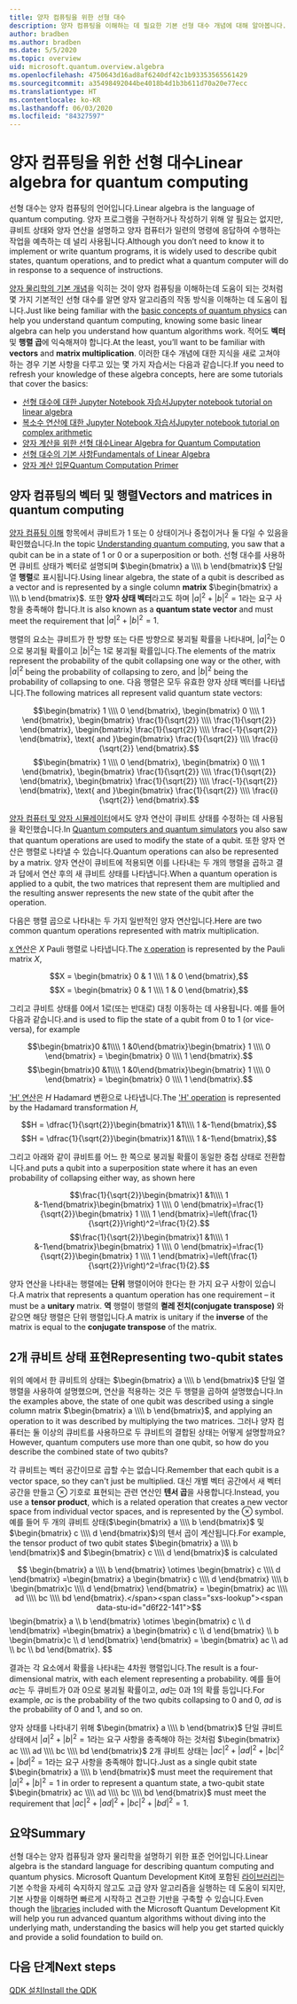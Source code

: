 ```yaml
---
title: 양자 컴퓨팅을 위한 선형 대수
description: 양자 컴퓨팅을 이해하는 데 필요한 기본 선형 대수 개념에 대해 알아봅니다.
author: bradben
ms.author: bradben
ms.date: 5/5/2020
ms.topic: overview
uid: microsoft.quantum.overview.algebra
ms.openlocfilehash: 4750643d16ad8af6240df42c1b93353565561429
ms.sourcegitcommit: a35498492044be4018b4d1b3b611d70a20e77ecc
ms.translationtype: HT
ms.contentlocale: ko-KR
ms.lasthandoff: 06/03/2020
ms.locfileid: "84327597"
---
```

# <a name="linear-algebra-for-quantum-computing"></a><span data-ttu-id="d6f22-103">양자 컴퓨팅을 위한 선형 대수</span><span class="sxs-lookup"><span data-stu-id="d6f22-103">Linear algebra for quantum computing</span></span>

<span data-ttu-id="d6f22-104">선형 대수는 양자 컴퓨팅의 언어입니다.</span><span class="sxs-lookup"><span data-stu-id="d6f22-104">Linear algebra is the language of quantum computing.</span></span> <span data-ttu-id="d6f22-105">양자 프로그램을 구현하거나 작성하기 위해 알 필요는 없지만, 큐비트 상태와 양자 연산을 설명하고 양자 컴퓨터가 일련의 명령에 응답하여 수행하는 작업을 예측하는 데 널리 사용됩니다.</span><span class="sxs-lookup"><span data-stu-id="d6f22-105">Although you don’t need to know it to implement or write quantum programs, it is widely used to describe qubit states, quantum operations, and to predict what a quantum computer will do in response to a sequence of instructions.</span></span>

<span data-ttu-id="d6f22-106">[양자 물리학의 기본 개념](xref:microsoft.quantum.overview.understanding)을 익히는 것이 양자 컴퓨팅을 이해하는데 도움이 되는 것처럼 몇 가지 기본적인 선형 대수를 알면 양자 알고리즘의 작동 방식을 이해하는 데 도움이 됩니다.</span><span class="sxs-lookup"><span data-stu-id="d6f22-106">Just like being familiar with the [basic concepts of quantum physics](xref:microsoft.quantum.overview.understanding) can help you understand quantum computing, knowing some basic linear algebra can help you understand how quantum algorithms work.</span></span> <span data-ttu-id="d6f22-107">적어도 **벡터** 및 **행렬 곱**에 익숙해져야 합니다.</span><span class="sxs-lookup"><span data-stu-id="d6f22-107">At the least, you’ll want to be familiar with **vectors** and **matrix multiplication**.</span></span> <span data-ttu-id="d6f22-108">이러한 대수 개념에 대한 지식을 새로 고쳐야 하는 경우 기본 사항을 다루고 있는 몇 가지 자습서는 다음과 같습니다.</span><span class="sxs-lookup"><span data-stu-id="d6f22-108">If you need to refresh your knowledge of these algebra concepts, here are some tutorials that cover the basics:</span></span>

- [<span data-ttu-id="d6f22-109">선형 대수에 대한 Jupyter Notebook 자습서</span><span class="sxs-lookup"><span data-stu-id="d6f22-109">Jupyter notebook tutorial on linear algebra</span></span>](https://github.com/microsoft/QuantumKatas/tree/master/tutorials/LinearAlgebra)
- [<span data-ttu-id="d6f22-110">복소수 연산에 대한 Jupyter Notebook 자습서</span><span class="sxs-lookup"><span data-stu-id="d6f22-110">Jupyter notebook tutorial on complex arithmetic</span></span>](https://github.com/microsoft/QuantumKatas/tree/master/tutorials/ComplexArithmetic)
- [<span data-ttu-id="d6f22-111">양자 계산을 위한 선형 대수</span><span class="sxs-lookup"><span data-stu-id="d6f22-111">Linear Algebra for Quantum Computation</span></span>](https://cds.cern.ch/record/1522001/files/978-1-4614-6336-8_BookBackMatter.pdf)
- [<span data-ttu-id="d6f22-112">선형 대수의 기본 사항</span><span class="sxs-lookup"><span data-stu-id="d6f22-112">Fundamentals of Linear Algebra</span></span>](https://www.math.ubc.ca/~carrell/NB.pdf)
- [<span data-ttu-id="d6f22-113">양자 계산 입문</span><span class="sxs-lookup"><span data-stu-id="d6f22-113">Quantum Computation Primer</span></span>](https://www.codeproject.com/Articles/5155638/Quantum-Computation-Primer-Part-1#exploring-quantum-superposition)

## <a name="vectors-and-matrices-in-quantum-computing"></a><span data-ttu-id="d6f22-114">양자 컴퓨팅의 벡터 및 행렬</span><span class="sxs-lookup"><span data-stu-id="d6f22-114">Vectors and matrices in quantum computing</span></span>

<span data-ttu-id="d6f22-115">[양자 컴퓨팅 이해](xref:microsoft.quantum.overview.understanding) 항목에서 큐비트가 1 또는 0 상태이거나 중첩이거나 둘 다일 수 있음을 확인했습니다.</span><span class="sxs-lookup"><span data-stu-id="d6f22-115">In the topic [Understanding quantum computing](xref:microsoft.quantum.overview.understanding), you saw that a qubit can be in a state of 1 or 0 or a superposition or both.</span></span> <span data-ttu-id="d6f22-116">선형 대수를 사용하면 큐비트 상태가 벡터로 설명되며 $\begin{bmatrix} a \\\\  b \end{bmatrix}$ 단일 열 **행렬**로 표시됩니다.</span><span class="sxs-lookup"><span data-stu-id="d6f22-116">Using linear algebra, the state of a qubit is described as a vector and is represented by a single column **matrix** $\begin{bmatrix} a \\\\  b \end{bmatrix}$.</span></span> <span data-ttu-id="d6f22-117">또한 **양자 상태 벡터**라고도 하며 $|a|^2 + |b|^2 = 1$라는 요구 사항을 충족해야 합니다.</span><span class="sxs-lookup"><span data-stu-id="d6f22-117">It is also known as a **quantum state vector** and must meet the requirement that $|a|^2 + |b|^2 = 1$.</span></span>  

<span data-ttu-id="d6f22-118">행렬의 요소는 큐비트가 한 방향 또는 다른 방향으로 붕괴될 확률을 나타내며, $|a|^2$는 0으로 붕괴될 확률이고 $|b|^2$는 1로 붕괴될 확률입니다.</span><span class="sxs-lookup"><span data-stu-id="d6f22-118">The elements of the matrix represent the probability of the qubit collapsing one way or the other, with $|a|^2$ being the probability of collapsing to zero, and $|b|^2$ being the probability of collapsing to one.</span></span> <span data-ttu-id="d6f22-119">다음 행렬은 모두 유효한 양자 상태 벡터를 나타냅니다.</span><span class="sxs-lookup"><span data-stu-id="d6f22-119">The following matrices all represent valid quantum state vectors:</span></span>

<span data-ttu-id="d6f22-120">$$\begin{bmatrix} 1 \\\\  0 \end{bmatrix}, \begin{bmatrix} 0 \\\\  1 \end{bmatrix}, \begin{bmatrix} \frac{1}{\sqrt{2}} \\\\  \frac{1}{\sqrt{2}} \end{bmatrix}, \begin{bmatrix} \frac{1}{\sqrt{2}} \\\\  \frac{-1}{\sqrt{2}} \end{bmatrix}, \text{ and }\begin{bmatrix} \frac{1}{\sqrt{2}} \\\\  \frac{i}{\sqrt{2}} \end{bmatrix}.$$</span><span class="sxs-lookup"><span data-stu-id="d6f22-120">$$\begin{bmatrix} 1 \\\\  0 \end{bmatrix}, \begin{bmatrix} 0 \\\\  1 \end{bmatrix}, \begin{bmatrix} \frac{1}{\sqrt{2}} \\\\  \frac{1}{\sqrt{2}} \end{bmatrix}, \begin{bmatrix} \frac{1}{\sqrt{2}} \\\\  \frac{-1}{\sqrt{2}} \end{bmatrix}, \text{ and }\begin{bmatrix} \frac{1}{\sqrt{2}} \\\\  \frac{i}{\sqrt{2}} \end{bmatrix}.$$</span></span>

<span data-ttu-id="d6f22-121">[양자 컴퓨터 및 양자 시뮬레이터](xref:microsoft.quantum.overview.simulators)에서도 양자 연산이 큐비트 상태를 수정하는 데 사용됨을 확인했습니다.</span><span class="sxs-lookup"><span data-stu-id="d6f22-121">In [Quantum computers and quantum simulators](xref:microsoft.quantum.overview.simulators) you also saw that quantum operations are used to modify the state of a qubit.</span></span>  <span data-ttu-id="d6f22-122">또한 양자 연산은 행렬로 나타낼 수 있습니다.</span><span class="sxs-lookup"><span data-stu-id="d6f22-122">Quantum operations can also be represented by a matrix.</span></span> <span data-ttu-id="d6f22-123">양자 연산이 큐비트에 적용되면 이를 나타내는 두 개의 행렬을 곱하고 결과 답에서 연산 후의 새 큐비트 상태를 나타냅니다.</span><span class="sxs-lookup"><span data-stu-id="d6f22-123">When a quantum operation is applied to a qubit, the two matrices that represent them are multiplied and the resulting answer represents the new state of the qubit after the operation.</span></span>  

<span data-ttu-id="d6f22-124">다음은 행렬 곱으로 나타내는 두 가지 일반적인 양자 연산입니다.</span><span class="sxs-lookup"><span data-stu-id="d6f22-124">Here are two common quantum operations represented with matrix multiplication.</span></span>


<span data-ttu-id="d6f22-125">[`X` 연산](xref:microsoft.quantum.intrinsic.x)은 $X$ Pauli 행렬로 나타냅니다.</span><span class="sxs-lookup"><span data-stu-id="d6f22-125">The [`X` operation](xref:microsoft.quantum.intrinsic.x) is represented by the Pauli matrix $X$,</span></span>

<span data-ttu-id="d6f22-126">$$X = \begin{bmatrix} 0 & 1 \\\\ 1 & 0 \end{bmatrix},$$</span><span class="sxs-lookup"><span data-stu-id="d6f22-126">$$X = \begin{bmatrix} 0 & 1 \\\\ 1 & 0 \end{bmatrix},$$</span></span>
    
<span data-ttu-id="d6f22-127">그리고 큐비트 상태를 0에서 1로(또는 반대로) 대칭 이동하는 데 사용됩니다. 예를 들어 다음과 같습니다.</span><span class="sxs-lookup"><span data-stu-id="d6f22-127">and is used to flip the state of a qubit from 0 to 1 (or vice-versa), for example</span></span>

<span data-ttu-id="d6f22-128">$$\begin{bmatrix}0 &1\\\\ 1 &0\end{bmatrix}\begin{bmatrix} 1 \\\\  0 \end{bmatrix} = \begin{bmatrix} 0 \\\\  1 \end{bmatrix}.$$</span><span class="sxs-lookup"><span data-stu-id="d6f22-128">$$\begin{bmatrix}0 &1\\\\ 1 &0\end{bmatrix}\begin{bmatrix} 1 \\\\  0 \end{bmatrix} = \begin{bmatrix} 0 \\\\  1 \end{bmatrix}.$$</span></span>

<span data-ttu-id="d6f22-129">['H' 연산](xref:microsoft.quantum.intrinsic.h)은 $H$ Hadamard 변환으로 나타냅니다.</span><span class="sxs-lookup"><span data-stu-id="d6f22-129">The ['H' operation](xref:microsoft.quantum.intrinsic.h) is represented by the Hadamard transformation $H$,</span></span>

<span data-ttu-id="d6f22-130">$$H = \dfrac{1}{\sqrt{2}}\begin{bmatrix}1 &1\\\\ 1 &-1\end{bmatrix},$$</span><span class="sxs-lookup"><span data-stu-id="d6f22-130">$$H = \dfrac{1}{\sqrt{2}}\begin{bmatrix}1 &1\\\\ 1 &-1\end{bmatrix},$$</span></span>

 <span data-ttu-id="d6f22-131">그리고 아래와 같이 큐비트를 어느 한 쪽으로 붕괴될 확률이 동일한 중첩 상태로 전환합니다.</span><span class="sxs-lookup"><span data-stu-id="d6f22-131">and puts a qubit into a superposition state where it has an even probability of collapsing either way, as shown here</span></span>

<span data-ttu-id="d6f22-132">$$\frac{1}{\sqrt{2}}\begin{bmatrix}1 &1\\\\ 1 &-1\end{bmatrix}\begin{bmatrix} 1 \\\\  0 \end{bmatrix}=\frac{1}{\sqrt{2}}\begin{bmatrix} 1 \\\\  1 \end{bmatrix}=\left(\frac{1}{\sqrt{2}}\right)^2=\frac{1}{2}.$$</span><span class="sxs-lookup"><span data-stu-id="d6f22-132">$$\frac{1}{\sqrt{2}}\begin{bmatrix}1 &1\\\\ 1 &-1\end{bmatrix}\begin{bmatrix} 1 \\\\  0 \end{bmatrix}=\frac{1}{\sqrt{2}}\begin{bmatrix} 1 \\\\  1 \end{bmatrix}=\left(\frac{1}{\sqrt{2}}\right)^2=\frac{1}{2}.$$</span></span>

<span data-ttu-id="d6f22-133">양자 연산을 나타내는 행렬에는 **단위** 행렬이어야 한다는 한 가지 요구 사항이 있습니다.</span><span class="sxs-lookup"><span data-stu-id="d6f22-133">A matrix that represents a quantum operation has one requirement – it must be a **unitary** matrix.</span></span> <span data-ttu-id="d6f22-134">**역** 행렬이 행렬의 **켤레 전치(conjugate transpose)** 와 같으면 해당 행렬은 단위 행렬입니다.</span><span class="sxs-lookup"><span data-stu-id="d6f22-134">A matrix is unitary if the **inverse** of the matrix is equal to the **conjugate transpose** of the matrix.</span></span>

## <a name="representing-two-qubit-states"></a><span data-ttu-id="d6f22-135">2개 큐비트 상태 표현</span><span class="sxs-lookup"><span data-stu-id="d6f22-135">Representing two-qubit states</span></span>

<span data-ttu-id="d6f22-136">위의 예에서 한 큐비트의 상태는 $\begin{bmatrix} a \\\\  b \end{bmatrix}$ 단일 열 행렬을 사용하여 설명했으며, 연산을 적용하는 것은 두 행렬을 곱하여 설명했습니다.</span><span class="sxs-lookup"><span data-stu-id="d6f22-136">In the examples above, the state of one qubit was described using a single column matrix $\begin{bmatrix} a \\\\  b \end{bmatrix}$, and applying an operation to it was described by multiplying the two matrices.</span></span> <span data-ttu-id="d6f22-137">그러나 양자 컴퓨터는 둘 이상의 큐비트를 사용하므로 두 큐비트의 결합된 상태는 어떻게 설명할까요?</span><span class="sxs-lookup"><span data-stu-id="d6f22-137">However, quantum computers use more than one qubit, so how do you describe the combined state of two qubits?</span></span> 

<span data-ttu-id="d6f22-138">각 큐비트는 벡터 공간이므로 곱할 수는 없습니다.</span><span class="sxs-lookup"><span data-stu-id="d6f22-138">Remember that each qubit is a vector space, so they can't just be multiplied.</span></span> <span data-ttu-id="d6f22-139">대신 개별 벡터 공간에서 새 벡터 공간을 만들고 $\otimes$ 기호로 표현되는 관련 연산인 **텐서 곱**을 사용합니다.</span><span class="sxs-lookup"><span data-stu-id="d6f22-139">Instead, you use a **tensor product**, which is a related operation that creates a new vector space from individual vector spaces, and is represented by the $\otimes$ symbol.</span></span> <span data-ttu-id="d6f22-140">예를 들어 두 개의 큐비트 상태($\begin{bmatrix} a \\\\  b \end{bmatrix}$ 및 $\begin{bmatrix} c \\\\  d \end{bmatrix}$)의 텐서 곱이 계산됩니다.</span><span class="sxs-lookup"><span data-stu-id="d6f22-140">For example, the tensor product of two qubit states $\begin{bmatrix} a \\\\  b \end{bmatrix}$ and $\begin{bmatrix} c \\\\  d \end{bmatrix}$ is calculated</span></span>

<span data-ttu-id="d6f22-141">$$ \begin{bmatrix} a \\\\  b \end{bmatrix} \otimes \begin{bmatrix} c \\\\  d \end{bmatrix} =\begin{bmatrix} a \begin{bmatrix} c \\\\  d \end{bmatrix} \\\\ b \begin{bmatrix}c \\\\  d \end{bmatrix} \end{bmatrix} = \begin{bmatrix} ac \\\\  ad \\\\  bc \\\\  bd \end{bmatrix}.</span><span class="sxs-lookup"><span data-stu-id="d6f22-141">$$ \begin{bmatrix} a \\\\  b \end{bmatrix} \otimes \begin{bmatrix} c \\\\  d \end{bmatrix} =\begin{bmatrix} a \begin{bmatrix} c \\\\  d \end{bmatrix} \\\\ b \begin{bmatrix}c \\\\  d \end{bmatrix} \end{bmatrix} = \begin{bmatrix} ac \\\\  ad \\\\  bc \\\\  bd \end{bmatrix}.</span></span>
$$

<span data-ttu-id="d6f22-142">결과는 각 요소에서 확률을 나타내는 4차원 행렬입니다.</span><span class="sxs-lookup"><span data-stu-id="d6f22-142">The result is a four-dimensional matrix, with each element representing a probability.</span></span> <span data-ttu-id="d6f22-143">예를 들어 $ac$는 두 큐비트가 0과 0으로 붕괴될 확률이고, $ad$는 0과 1의 확률 등입니다.</span><span class="sxs-lookup"><span data-stu-id="d6f22-143">For example, $ac$ is the probability of the two qubits collapsing to 0 and 0, $ad$ is the probability of 0 and 1, and so on.</span></span> 

<span data-ttu-id="d6f22-144">양자 상태를 나타내기 위해 $\begin{bmatrix} a \\\\  b \end{bmatrix}$ 단일 큐비트 상태에서 $|a|^2 + |b|^2 = 1$라는 요구 사항을 충족해야 하는 것처럼 $\begin{bmatrix} ac \\\\  ad \\\\  bc \\\\  bd \end{bmatrix}$ 2개 큐비트 상태는 $|ac|^2 + |ad|^2 + |bc|^2+ |bd|^2 = 1$라는 요구 사항을 충족해야 합니다.</span><span class="sxs-lookup"><span data-stu-id="d6f22-144">Just as a single qubit state $\begin{bmatrix} a \\\\  b \end{bmatrix}$ must meet the requirement that $|a|^2 + |b|^2 = 1$ in order to represent a quantum state, a two-qubit state $\begin{bmatrix} ac \\\\  ad \\\\  bc \\\\  bd \end{bmatrix}$ must meet the requirement that $|ac|^2 + |ad|^2 + |bc|^2+ |bd|^2 = 1$.</span></span>

## <a name="summary"></a><span data-ttu-id="d6f22-145">요약</span><span class="sxs-lookup"><span data-stu-id="d6f22-145">Summary</span></span>

<span data-ttu-id="d6f22-146">선형 대수는 양자 컴퓨팅과 양자 물리학을 설명하기 위한 표준 언어입니다.</span><span class="sxs-lookup"><span data-stu-id="d6f22-146">Linear algebra is the standard language for describing quantum computing and quantum physics.</span></span> <span data-ttu-id="d6f22-147">Microsoft Quantum Development Kit에 포함된 [라이브러리](xref:microsoft.quantum.libraries)는 기본 수학을 자세히 숙지하지 않고도 고급 양자 알고리즘을 실행하는 데 도움이 되지만, 기본 사항을 이해하면 빠르게 시작하고 견고한 기반을 구축할 수 있습니다.</span><span class="sxs-lookup"><span data-stu-id="d6f22-147">Even though the [libraries](xref:microsoft.quantum.libraries) included with the Microsoft Quantum Development Kit will help you run advanced quantum algorithms without diving into the underlying math, understanding the basics will help you get started quickly and provide a solid foundation to build on.</span></span>

## <a name="next-steps"></a><span data-ttu-id="d6f22-148">다음 단계</span><span class="sxs-lookup"><span data-stu-id="d6f22-148">Next steps</span></span>

[<span data-ttu-id="d6f22-149">QDK 설치</span><span class="sxs-lookup"><span data-stu-id="d6f22-149">Install the QDK</span></span>](xref:microsoft.quantum.install)